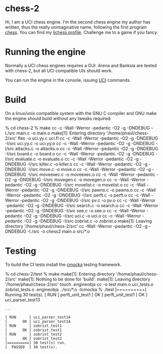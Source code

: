 # chess-2

Hi, I am a UCI chess engine. I'm the second chess engine my author has written, thus the really unimaginative name, following the first program [chess](https://github.com/phaul/chess). You can find my [lichess profile](https://lichess.org/@/chess-2-bot). Challenge me to a game if you fancy.

# Running the engine

Normally a UCI chess engines requires a GUI. Arena and Banksia are tested with chess-2, but all UCI compatible UIs should work.

You can run the engine in the console, issuing [UCI](http://wbec-ridderkerk.nl/html/UCIProtocol.html) commands.

# Build

On a linux/unix compatible system with the GNU C compiler and GNU make the engine should build without any tweaks required:

   % cd chess-2
   % make
    cc -c -Wall -Werror -pedantic -O2 -g -DNDEBUG -I./src main.c -o main.o
    make[1]: Entering directory '/home/phaul/chess-2/src'
    flex -o uci.yy.c uci.fl
    cc -c -Wall -Werror -pedantic -O2 -g -DNDEBUG -I/src uci.yy.c -o uci.yy.o
    cc -c -Wall -Werror -pedantic -O2 -g -DNDEBUG -I/src attacks.c -o attacks.o
    cc -c -Wall -Werror -pedantic -O2 -g -DNDEBUG -I/src board.c -o board.o
    cc -c -Wall -Werror -pedantic -O2 -g -DNDEBUG -I/src evaluate.c -o evaluate.o
    cc -c -Wall -Werror -pedantic -O2 -g -DNDEBUG -I/src killer.c -o killer.o
    cc -c -Wall -Werror -pedantic -O2 -g -DNDEBUG -I/src move.c -o move.o
    cc -c -Wall -Werror -pedantic -O2 -g -DNDEBUG -I/src moveexec.c -o moveexec.o
    cc -c -Wall -Werror -pedantic -O2 -g -DNDEBUG -I/src movegen.c -o movegen.o
    cc -c -Wall -Werror -pedantic -O2 -g -DNDEBUG -I/src movelist.c -o movelist.o
    cc -c -Wall -Werror -pedantic -O2 -g -DNDEBUG -I/src pawns.c -o pawns.o
    cc -c -Wall -Werror -pedantic -O2 -g -DNDEBUG -I/src perft.c -o perft.o
    cc -c -Wall -Werror -pedantic -O2 -g -DNDEBUG -I/src pv.c -o pv.o
    cc -c -Wall -Werror -pedantic -O2 -g -DNDEBUG -I/src search.c -o search.o
    cc -c -Wall -Werror -pedantic -O2 -g -DNDEBUG -I/src see.c -o see.o
    cc -c -Wall -Werror -pedantic -O2 -g -DNDEBUG -I/src uci.c -o uci.o
    cc -c -Wall -Werror -pedantic -O2 -g -DNDEBUG -I/src zobrist.c -o zobrist.o
    make[1]: Leaving directory '/home/phaul/chess-2/src'
    cc -Wall -Werror -pedantic -O2 -g -DNDEBUG -I./src -o chess2 main.o src/*.o

# Testing

To build the CI tests install the [cmocka](https://cmocka.org/) testing framework.

   % cd chess-2/test
   % make
    make[1]: Entering directory '/home/phaul/chess-2/src'
    make[1]: Nothing to be done for 'build'.
    make[1]: Leaving directory '/home/phaul/chess-2/src'
    touch .engineobjs
    cc -o test main.o uci_tests.o zobrist_tests.o .engineobjs ../src/*.o -lcmocka 
   % ./test
    [==========] Running 30 test(s).
    [ RUN      ] perft_unit_test1
    [       OK ] perft_unit_test1
    [       OK ] uci_parser_test13

    ...

    [ RUN      ] uci_parser_test14
    [       OK ] uci_parser_test14
    [ RUN      ] zobrist_test1
    [       OK ] zobrist_test1
    [ RUN      ] zobrist_test2
    [       OK ] zobrist_test2
    [==========] 30 test(s) run.
    [  PASSED  ] 30 test(s).
